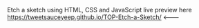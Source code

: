 Etch a sketch using HTML, CSS and JavaScript
live preview here https://tweetsauceyeep.github.io/TOP-Etch-a-Sketch/  <---